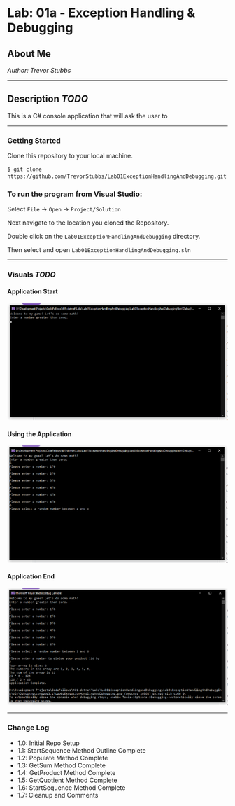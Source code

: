 # Lab: 01a - Exception Handling & Debugging

## About Me

*Author: Trevor Stubbs*

----

## Description *TODO*
This is a C# console application that will ask the user to 

---

### Getting Started
Clone this repository to your local machine.

```
$ git clone https://github.com/TrevorStubbs/Lab01ExceptionHandlingAndDebugging.git
```

### To run the program from Visual Studio:
Select ```File``` -> ```Open``` -> ```Project/Solution```

Next navigate to the location you cloned the Repository.

Double click on the ```Lab01ExceptionHandlingAndDebugging``` directory.

Then select and open ```Lab01ExceptionHandlingAndDebugging.sln```

---

### Visuals *TODO*
#### Application Start
![Start](images/Lab01aStart.png)
#### Using the Application
![Middle](images/Lab01aMid.png)
#### Application End
![Finished](images/Lab01aFin.png)

---

### Change Log
- 1.0: Initial Repo Setup
- 1.1: StartSequence Method Outline Complete
- 1.2: Populate Method Complete
- 1.3: GetSum Method Complete
- 1.4: GetProduct Method Complete
- 1.5: GetQuotient Method Complete
- 1.6: StartSequence Method Complete
- 1.7: Cleanup and Comments
